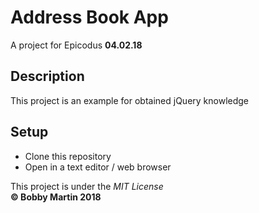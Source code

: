 # Address Book App
A project for Epicodus **04.02.18**

## Description
This project is an example for obtained jQuery knowledge

## Setup
  * Clone this repository
  * Open in a text editor / web browser
  
This project is under the _MIT License_  
**&copy; Bobby Martin 2018**
